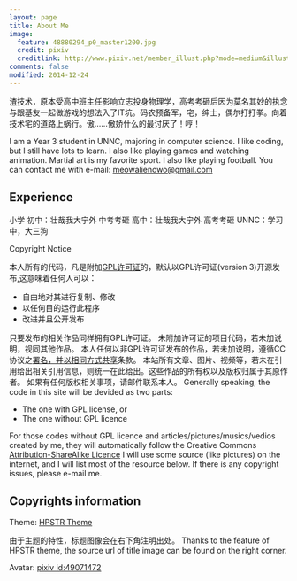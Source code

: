 ```yaml
---
layout: page
title: About Me
image:
  feature: 48880294_p0_master1200.jpg
  credit: pixiv
  creditlink: http://www.pixiv.net/member_illust.php?mode=medium&illust_id=48880294
comments: false
modified: 2014-12-24
---
```

渣技术，原本受高中班主任影响立志投身物理学，高考考砸后因为莫名其妙的执念与跟基友一起做游戏的想法入了IT坑。码农预备军，宅，绅士，偶尔打打拳。向着技术宅的道路上蜗行。傲……傲娇什么的最讨厌了！哼！

I am a Year 3 student in UNNC, majoring in computer science.
I like coding, but I still have lots to learn. I also like playing games and watching animation. Martial art is my favorite sport. I also like playing football.
You can contact me with e-mail: <a href="mailto:meowalienowo@gmail.com">meowalienowo@gmail.com</a>


## Experience

小学
初中：壮哉我大宁外
中考考砸
高中：壮哉我大宁外
高考考砸
UNNC：学习中，大三狗

Copyright Notice

本人所有的代码，凡是附加<a href="http://www.gnu.org/copyleft/gpl.html">GPL许可证</a>的，默认以GPL许可证(version 3)开源发布,这意味着任何人可以：

* 自由地对其进行复制、修改
* 以任何目的运行此程序
* 改进并且公开发布

只要发布的相关作品同样拥有GPL许可证。
未附加许可证的项目代码，若未加说明，视同其他作品。
本人任何以非GPL许可证发布的作品，若未加说明，遵循CC协议之<a href="http://creativecommons.org/licenses/by-sa/4.0/">署名，并以相同方式共享</a>条款。
本站所有文章、图片、视频等，若未在引用给出相关引用信息，则统一在此给出。这些作品的所有权以及版权归属于其原作者。
如果有任何版权相关事项，请邮件联系本人。
Generally speaking, the code in this site will be devided as two parts:


* The one with GPL license, or
* The one without GPL licence

For those codes without GPL licence and articles/pictures/musics/vedios created by me, they will automatically follow the Creative Commons <a href="http://creativecommons.org/licenses/by-sa/4.0/">Attribution-ShareAlike Licence</a>
I will use some source (like pictures) on the internet, and I will list most of the resource below.
If there is any copyright issues, please e-mail me.

## Copyrights information

Theme:
<a href="http://mmistakes.github.io/hpstr-jekyll-theme/">HPSTR Theme</a>

由于主题的特性，标题图像会在右下角注明出处。
Thanks to the feature of HPSTR theme, the source url of title image
can be found on the right corner.


Avatar:
<a href="http://www.pixiv.net/member_illust.php?mode=medium&illust_id=49071472">pixiv id:49071472</a>

